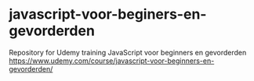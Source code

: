 # javascript-voor-beginers-en-gevorderden
Repository for Udemy training JavaScript voor beginners en gevorderden
https://www.udemy.com/course/javascript-voor-beginners-en-gevorderden/
